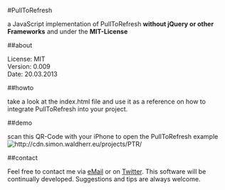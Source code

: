 #PullToRefresh

a JavaScript implementation of PullToRefresh **without jQuery or other Frameworks** and under the **MIT-License**

##about

License: MIT  
Version: 0.009  
Date: 20.03.2013  

##howto

take a look at the index.html file and use it as a reference on how to integrate PullToRefresh into your project.  

##demo

scan this QR-Code with your iPhone to open the PullToRefresh example  
<img src="http://cdn.simon.waldherr.eu/projects/PTR/qr.png" alt="http://cdn.simon.waldherr.eu/projects/PTR/"/>  

##contact

Feel free to contact me via [eMail](mailto:contact@simonwaldherr.de) or on [Twitter](http://twitter.com/simonwaldherr). This software will be continually developed. Suggestions and tips are always welcome.

